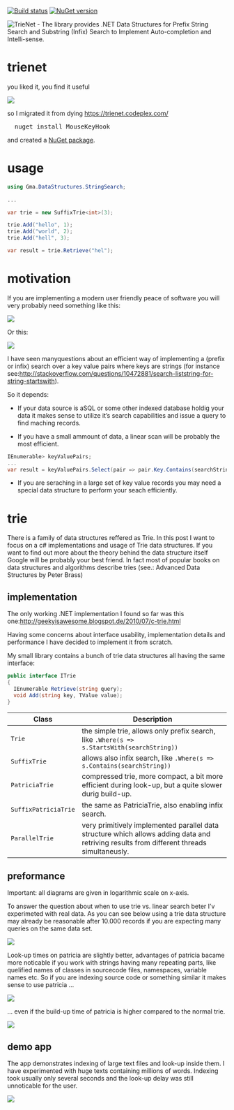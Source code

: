[![Build status](https://ci.appveyor.com/api/projects/status/4ruj2ijq2uc0pu2m/branch/master?svg=true)](https://ci.appveyor.com/project/gmamaladze/trienet/branch/master) [![NuGet version](https://badge.fury.io/nu/TrieNet.svg)](https://badge.fury.io/nu/TrieNet)

![TrieNet - The library provides .NET Data Structures for Prefix String Search and Substring (Infix) Search to Implement Auto-completion and Intelli-sense.](/img/trienet.png)

# trienet

you liked it, you find it useful

![](/img/reviews.png)

so I migrated it from dying https://trienet.codeplex.com/ 

<pre>
  nuget install MouseKeyHook
</pre>

and created a [NuGet package](https://www.nuget.org/packages/TrieNet/).

# usage
```csharp
using Gma.DataStructures.StringSearch;
	
...

var trie = new SuffixTrie<int>(3);

trie.Add("hello", 1);
trie.Add("world", 2);
trie.Add("hell", 3);

var result = trie.Retrieve("hel");
```

# motivation
If you are implementing a modern user friendly peace of software you will very probably need something like this:

![](/img/trie-example.png)

Or this:

![](/img/trie-example_2.png)

I have seen manyquestions about an efficient way of implementing a (prefix or infix) search over a key value pairs where keys are strings (for instance see:http://stackoverflow.com/questions/10472881/search-liststring-for-string-startswith).

So it depends:

* If your data source is aSQL or some other indexed database holdig your data it makes sense to utilize it’s search capabilities and issue a query to find maching records.

* If you have a small ammount of data, a linear scan will be probably the most efficient.

 
```csharp
IEnumerable> keyValuePairs;
...
var result = keyValuePairs.Select(pair => pair.Key.Contains(searchString));
``` 
 

* If you are seraching in a large set of key value records you may need a special data structure to perform your seach efficiently.


# trie

There is a family of data structures reffered as Trie. In this post I want to focus on a c# implementations and usage of Trie data structures. If you want to find out more about the theory behind the data structure itself Google will be probably your best friend. In fact most of popular books on data structures and algorithms describe tries (see.: Advanced Data Structures by Peter Brass)

## implementation

The only working .NET implementation I found so far was this one:http://geekyisawesome.blogspot.de/2010/07/c-trie.html

Having some concerns about interface usability, implementation details and performance I have decided to implement it from scratch.

My small library contains a bunch of trie data structures all having the same interface:


```csharp
public interface ITrie
{
  IEnumerable Retrieve(string query);
  void Add(string key, TValue value);
}
```

Class|Description  
-----|-------------
`Trie` | the simple trie, allows only prefix search, like `.Where(s => s.StartsWith(searchString))`
`SuffixTrie` | allows also infix search, like `.Where(s => s.Contains(searchString))`
`PatriciaTrie` | compressed trie, more compact, a bit more efficient during look-up, but a quite slower durig build-up.
`SuffixPatriciaTrie` | the same as PatriciaTrie, also enabling infix search.
`ParallelTrie` | very primitively implemented parallel data structure which allows adding data and retriving results from different threads simultaneusly.

## preformance

Important: all diagrams are given in logarithmic scale on x-axis.

To answer the question about when to use trie vs. linear search beter I’v experimeted with real data.
As you can see below using a trie data structure may already be reasonable after 10.000 records if you are expecting many queries on the same data set.

![](/img/trie-look-up1.png)

Look-up times on patricia are slightly better, advantages of patricia bacame more noticable if you work with strings having many repeating parts, like quelified names of classes in sourcecode files, namespaces, variable names etc. So if you are indexing source code or something similar it makes sense to use patricia …

![](/img/trie-look-up2.png)

… even if the build-up time of patricia is higher compared to the normal trie.

![](/img/trie-build-up1.png)

 

## demo app

The app demonstrates indexing of large text files and look-up inside them. I have experimented with huge texts containing millions of words. Indexing took usually only several seconds and the look-up delay was still unnoticable for the user.

![](/img/trie-demo-app.png)

